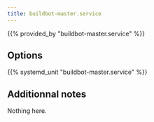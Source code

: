 ```yaml
---
title: buildbot-master.service
---
```


{{% provided_by "buildbot-master.service" %}}

## Options

{{% systemd_unit "buildbot-master.service" %}}

## Additionnal notes

Nothing here.